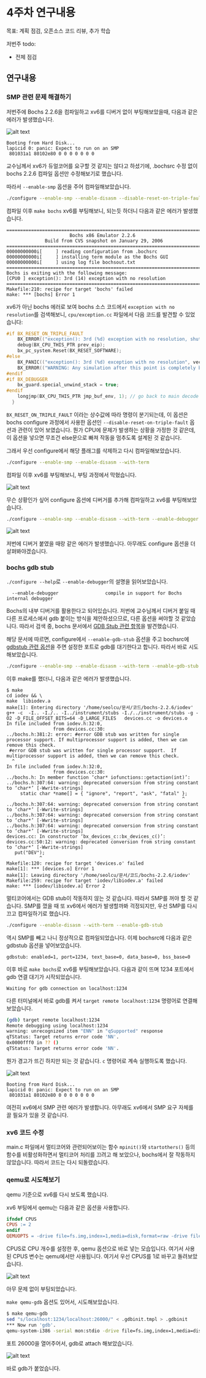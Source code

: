 # 4주차 연구내용

목표: 계획 점검, 오픈소스 코드 리뷰, 추가 학습

저번주 todo:

- 전체 점검

## 연구내용

### SMP 관련 문제 해결하기

저번주에 Bochs 2.2.6을 컴파일하고 xv6를 디버거 없이 부팅해보았을때, 다음과 같은 에러가 발생했습니다.

![alt text](image.png)

```
Booting from Hard Disk...
lapicid 0: panic: Expect to run on an SMP
 801031a1 80102e80 0 0 0 0 0 0 0
```

교수님께서 xv6가 듀얼코어를 요구할 것 같지는 않다고 하셨기에, .bochsrc 수정 없이 bochs 2.2.6 컴파일 옵션만 수정해보기로 했습니다.

따라서 `--enable-smp` 옵션을 주어 컴파일해보았습니다.

```bash
./configure --enable-smp --enable-disasm --disable-reset-on-triple-fault --with-term
```

컴파일 이후 `make bochs` xv6를 부팅해보니, 되는듯 하더니 다음과 같은 에러가 발생했습니다.

```
========================================================================
                       Bochs x86 Emulator 2.2.6
              Build from CVS snapshot on January 29, 2006
========================================================================
00000000000i[     ] reading configuration from .bochsrc
00000000000i[     ] installing term module as the Bochs GUI
00000000000i[     ] using log file bochsout.txt
========================================================================
Bochs is exiting with the following message:
[CPU0 ] exception(): 3rd (14) exception with no resolution
========================================================================
Makefile:210: recipe for target 'bochs' failed
make: *** [bochs] Error 1
```

xv6가 아닌 bochs 에러로 보여 bochs 소스 코드에서 `exception with no resolution`를 검색해보니, `cpu/exception.cc` 파일에서 다음 코드를 발견할 수 있었습니다:

```C++
#if BX_RESET_ON_TRIPLE_FAULT
    BX_ERROR(("exception(): 3rd (%d) exception with no resolution, shutdown status is %02xh, resetting", vector, DEV_cmos_get_reg(0x0f)));
    debug(BX_CPU_THIS_PTR prev_eip);
    bx_pc_system.Reset(BX_RESET_SOFTWARE);
#else
    BX_PANIC(("exception(): 3rd (%d) exception with no resolution", vector));
    BX_ERROR(("WARNING: Any simulation after this point is completely bogus."));
#endif
#if BX_DEBUGGER
    bx_guard.special_unwind_stack = true;
#endif
    longjmp(BX_CPU_THIS_PTR jmp_buf_env, 1); // go back to main decode loop
  }
```

`BX_RESET_ON_TRIPLE_FAULT` 이라는 상수값에 따라 명령이 분기되는데, 이 옵션은 bochs configure 과정에서 사용한 옵션인 `--disable-reset-on-triple-fault` 옵션과 관련이 있어 보였습니다. 뭔가 CPU에 문제가 발생하는 상황을 가정한 것 같은데, 이 옵션을 넣으면 무조건 else문으로 빠져 작동을 멈추도록 설계된 것 같습니다.

그래서 우선 configure에서 해당 플래그를 삭제하고 다시 컴파일해보았습니다.

```bash
./configure --enable-smp --enable-disasm --with-term
```

컴파일 이후 xv6를 부팅해보니, 부팅 과정에서 막혔습니다.

![alt text](image-1.png)

무슨 상황인가 싶어 configure 옵션에 디버거를 추가해 컴파일하고 xv6를 부팅해보았습니다.

```bash
./configure --enable-smp --enable-disasm --with-term --enable-debugger
```

![alt text](image-2.png)

저번에 디버거 붙였을 때랑 같은 에러가 발생했습니다. 아무래도 configure 옵션을 더 살펴봐야겠습니다.

### bochs gdb stub

`./configure --help`로 `--enable-debugger`의 설명을 읽어보았습니다.

```
  --enable-debugger                 compile in support for Bochs internal debugger
```

Bochs의 내부 디버거를 활용한다고 되어있습니다. 저번에 교수님께서 디버거 붙일 때 다른 프로세스에서 gdb 붙이는 방식을 제안하셨으므로, 다른 옵션을 써야할 것 같았습니다. 따라서 검색 중, bochs 문서에서 [GDB Stub 관련 항목](https://bochs.sourceforge.io/doc/docbook/user/debugging-with-gdb.html)을 발견했습니다.

해당 문서에 따르면, configure에서 `--enable-gdb-stub` 옵션을 주고 bochsrc에 [gdbstub 관련 옵션](https://bochs.sourceforge.io/doc/docbook/user/bochsrc.html#BOCHSOPT-GDBSTUB)을 주면 설정한 포트로 gdb를 대기한다고 합니다. 따라서 바로 시도해보았습니다.

```bash
./configure --enable-smp --enable-disasm --with-term --enable-gdb-stub
```

이후 make를 했더니, 다음과 같은 에러가 발생했습니다.

```
$ make
cd iodev && \
make  libiodev.a
make[1]: Entering directory '/home/seolcu/문서/코드/bochs-2.2.6/iodev'
g++ -c  -I.. -I./.. -I../instrument/stubs -I./../instrument/stubs -g -O2 -D_FILE_OFFSET_BITS=64 -D_LARGE_FILES   devices.cc -o devices.o
In file included from iodev.h:32:0,
                 from devices.cc:30:
../bochs.h:381:2: error: #error GDB stub was written for single processor support. If multiprocessor support is added, then we can remove this check.
 #error GDB stub was written for single processor support.  If multiprocessor support is added, then we can remove this check.
  ^
In file included from iodev.h:32:0,
                 from devices.cc:30:
../bochs.h: In member function ‘char* iofunctions::getaction(int)’:
../bochs.h:307:64: warning: deprecated conversion from string constant to ‘char*’ [-Wwrite-strings]
     static char *name[] = { "ignore", "report", "ask", "fatal" };
                                                                ^
../bochs.h:307:64: warning: deprecated conversion from string constant to ‘char*’ [-Wwrite-strings]
../bochs.h:307:64: warning: deprecated conversion from string constant to ‘char*’ [-Wwrite-strings]
../bochs.h:307:64: warning: deprecated conversion from string constant to ‘char*’ [-Wwrite-strings]
devices.cc: In constructor ‘bx_devices_c::bx_devices_c()’:
devices.cc:50:12: warning: deprecated conversion from string constant to ‘char*’ [-Wwrite-strings]
   put("DEV");
            ^
Makefile:120: recipe for target 'devices.o' failed
make[1]: *** [devices.o] Error 1
make[1]: Leaving directory '/home/seolcu/문서/코드/bochs-2.2.6/iodev'
Makefile:259: recipe for target 'iodev/libiodev.a' failed
make: *** [iodev/libiodev.a] Error 2
```

멀티코어에서는 GDB stub이 작동하지 않는 것 같습니다. 따라서 SMP를 꺼야 할 것 같습니다. SMP를 껐을 때 또 xv6에서 에러가 발생할까봐 걱정되지만, 우선 SMP를 다시 끄고 컴파일하기로 했습니다.

```bash
./configure --enable-disasm --with-term --enable-gdb-stub
```

역시 SMP를 빼고 나니 정상적으로 컴파일되었습니다. 이제 bochsrc에 다음과 같은 gdbstub 옵션을 넣어보았습니다.

```
gdbstub: enabled=1, port=1234, text_base=0, data_base=0, bss_base=0
```

이후 바로 `make bochs`로 xv6를 부팅해보았습니다. 다음과 같이 뜨며 1234 포트에서 gdb 연결 대기가 시작되었습니다.

```
Waiting for gdb connection on localhost:1234
```

다른 터미널에서 바로 gdb를 켜서 `target remote localhost:1234` 명령어로 연결해보았습니다.

```bash
(gdb) target remote localhost:1234
Remote debugging using localhost:1234
warning: unrecognized item "ENN" in "qSupported" response
qTStatus: Target returns error code 'NN'.
0x0000fff0 in ?? ()
qTStatus: Target returns error code 'NN'.
```

뭔가 경고가 뜨긴 하지만 되는 것 같습니다. `c` 명령어로 계속 실행하도록 했습니다.

![alt text](image-3.png)

```
Booting from Hard Disk...
lapicid 0: panic: Expect to run on an SMP
 801031a1 80102e80 0 0 0 0 0 0 0
```

여전히 xv6에서 SMP 관련 에러가 발생합니다. 아무래도 xv6에서 SMP 요구 자체를 끌 필요가 있을 것 같습니다.

### xv6 코드 수정

main.c 파일에서 멀티코어와 관련되어보이는 함수 `mpinit()`와 `startothers()` 등의 함수를 비활성화하면서 멀티코어 처리를 끄려고 해 보았으나, bochs에서 잘 작동하지 않았습니다. 따라서 코드는 다시 되돌렸습니다.

### qemu로 시도해보기

qemu 기준으로 xv6를 다시 보도록 했습니다.

xv6 부팅에서 qemu는 다음과 같은 옵션을 사용합니다.

```makefile
ifndef CPUS
CPUS := 2
endif
QEMUOPTS = -drive file=fs.img,index=1,media=disk,format=raw -drive file=xv6.img,index=0,media=disk,format=raw -smp $(CPUS) -m 512 $(QEMUEXTRA)
```

CPUS로 CPU 개수를 설정한 후, qemu 옵션으로 바로 넣는 모습입니다. 여기서 사용된 CPUS 변수는 qemu에서만 사용됩니다. 여기서 우선 CPUS를 1로 바꾸고 돌려보았습니다.

![alt text](image-4.png)

아무 문제 없이 부팅되었습니다.

`make qemu-gdb` 옵션도 있어서, 시도해보았습니다.

```bash
$ make qemu-gdb
sed "s/localhost:1234/localhost:26000/" < .gdbinit.tmpl > .gdbinit
*** Now run 'gdb'.
qemu-system-i386 -serial mon:stdio -drive file=fs.img,index=1,media=disk,format=raw -drive file=xv6.img,index=0,media=disk,format=raw -smp 1 -m 512  -S -gdb tcp::26000
```

포트 26000을 열어주어서, gdb로 attach 해보았습니다.

![alt text](image-5.png)

바로 gdb가 붙었습니다.
